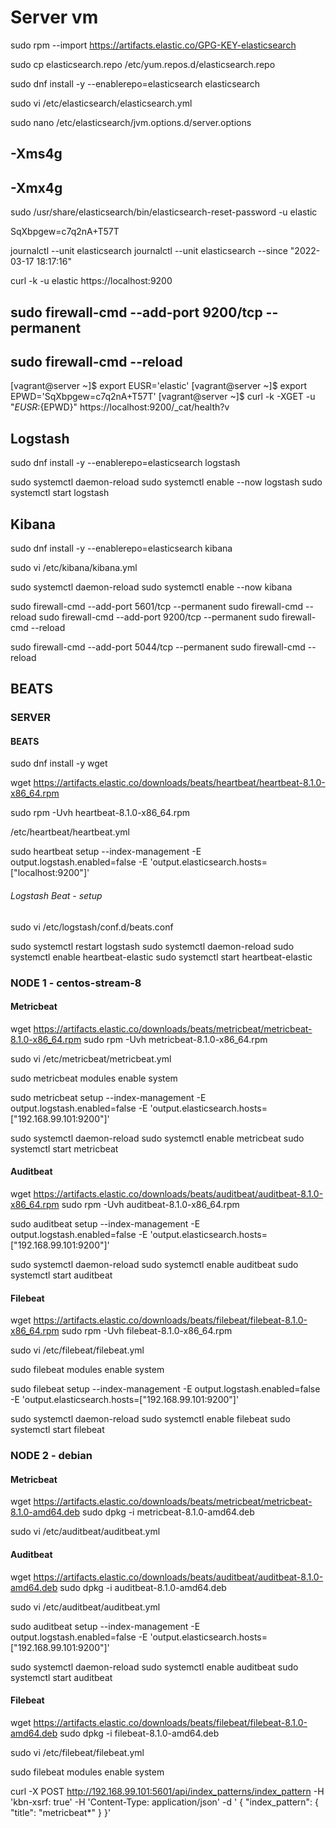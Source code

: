 # Server vm

sudo rpm --import https://artifacts.elastic.co/GPG-KEY-elasticsearch

sudo cp elasticsearch.repo /etc/yum.repos.d/elasticsearch.repo

sudo dnf install -y --enablerepo=elasticsearch elasticsearch

sudo vi /etc/elasticsearch/elasticsearch.yml

sudo nano /etc/elasticsearch/jvm.options.d/server.options

## -Xms4g
## -Xmx4g

sudo /usr/share/elasticsearch/bin/elasticsearch-reset-password -u elastic

SqXbpgew=c7q2nA+T57T

journalctl --unit elasticsearch
journalctl --unit elasticsearch --since "2022-03-17 18:17:16"


curl -k -u elastic https://localhost:9200

## sudo firewall-cmd --add-port 9200/tcp --permanent
## sudo firewall-cmd --reload

[vagrant@server ~]$ export EUSR='elastic'
[vagrant@server ~]$ export EPWD='SqXbpgew=c7q2nA+T57T'
[vagrant@server ~]$ curl -k -XGET -u "${EUSR}:${EPWD}" https://localhost:9200/_cat/health?v

## Logstash

sudo dnf install -y --enablerepo=elasticsearch logstash

sudo systemctl daemon-reload
sudo systemctl enable --now logstash
sudo systemctl start logstash

 ## Kibana

 sudo dnf install -y --enablerepo=elasticsearch kibana

 sudo vi /etc/kibana/kibana.yml

sudo systemctl daemon-reload
 sudo systemctl enable --now kibana

sudo firewall-cmd --add-port 5601/tcp --permanent
sudo firewall-cmd --reload
sudo firewall-cmd --add-port 9200/tcp --permanent
sudo firewall-cmd --reload

sudo firewall-cmd --add-port 5044/tcp --permanent
sudo firewall-cmd --reload 


## BEATS
### SERVER
#### BEATS

sudo dnf install -y wget

wget https://artifacts.elastic.co/downloads/beats/heartbeat/heartbeat-8.1.0-x86_64.rpm

sudo rpm -Uvh heartbeat-8.1.0-x86_64.rpm

/etc/heartbeat/heartbeat.yml

sudo heartbeat setup --index-management -E output.logstash.enabled=false -E 'output.elasticsearch.hosts=["localhost:9200"]'

###### Logstash Beat - setup

sudo vi /etc/logstash/conf.d/beats.conf


sudo systemctl restart logstash
sudo systemctl daemon-reload
sudo systemctl enable heartbeat-elastic
sudo systemctl start heartbeat-elastic

### NODE 1 - centos-stream-8

#### Metricbeat 


wget https://artifacts.elastic.co/downloads/beats/metricbeat/metricbeat-8.1.0-x86_64.rpm
sudo rpm -Uvh metricbeat-8.1.0-x86_64.rpm

sudo vi /etc/metricbeat/metricbeat.yml

sudo metricbeat modules enable system

sudo metricbeat setup --index-management -E output.logstash.enabled=false -E 'output.elasticsearch.hosts=["192.168.99.101:9200"]'

sudo systemctl daemon-reload
sudo systemctl enable metricbeat
sudo systemctl start metricbeat

#### Auditbeat

wget https://artifacts.elastic.co/downloads/beats/auditbeat/auditbeat-8.1.0-x86_64.rpm
sudo rpm -Uvh auditbeat-8.1.0-x86_64.rpm

sudo auditbeat setup --index-management -E output.logstash.enabled=false -E 'output.elasticsearch.hosts=["192.168.99.101:9200"]'

sudo systemctl daemon-reload
sudo systemctl enable auditbeat
sudo systemctl start auditbeat


#### Filebeat

wget https://artifacts.elastic.co/downloads/beats/filebeat/filebeat-8.1.0-x86_64.rpm
sudo rpm -Uvh filebeat-8.1.0-x86_64.rpm

sudo vi /etc/filebeat/filebeat.yml

sudo filebeat modules enable system

sudo filebeat setup --index-management -E output.logstash.enabled=false -E 'output.elasticsearch.hosts=["192.168.99.101:9200"]'

sudo systemctl daemon-reload
sudo systemctl enable filebeat
sudo systemctl start filebeat


### NODE 2 - debian

#### Metricbeat 

wget https://artifacts.elastic.co/downloads/beats/metricbeat/metricbeat-8.1.0-amd64.deb
sudo dpkg -i metricbeat-8.1.0-amd64.deb

sudo vi /etc/auditbeat/auditbeat.yml


#### Auditbeat

wget https://artifacts.elastic.co/downloads/beats/auditbeat/auditbeat-8.1.0-amd64.deb
sudo dpkg -i auditbeat-8.1.0-amd64.deb

sudo vi /etc/auditbeat/auditbeat.yml

sudo auditbeat setup --index-management -E output.logstash.enabled=false -E 'output.elasticsearch.hosts=["192.168.99.101:9200"]'

sudo systemctl daemon-reload
sudo systemctl enable auditbeat
sudo systemctl start auditbeat

#### Filebeat

wget https://artifacts.elastic.co/downloads/beats/filebeat/filebeat-8.1.0-amd64.deb
sudo dpkg -i filebeat-8.1.0-amd64.deb

sudo vi /etc/filebeat/filebeat.yml

sudo filebeat modules enable system


curl -X POST http://192.168.99.101:5601/api/index_patterns/index_pattern -H 'kbn-xsrf: true' -H 'Content-Type: application/json' -d '
{
  "index_pattern": {
     "title": "metricbeat*"
  }
}'
